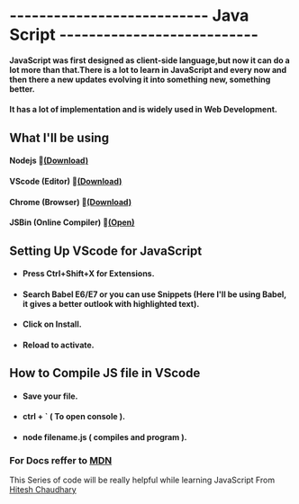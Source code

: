 # --------------------------- Java Script ---------------------------

#### JavaScript was first designed as client-side language,but now it can do a lot more than that.There is a lot to learn in JavaScript and every now and then there a new updates evolving it into something new, something better.

#### It has a lot of implementation and is widely used in Web Development.

## What I'll be using

#### Nodejs :link:[(Download)](https://nodejs.org/en/download/)

#### VScode (Editor) :link:[(Download)](https://code.visualstudio.com/download)

#### Chrome (Browser) :link:[(Download)](https://www.google.com/chrome/)

#### JSBin (Online Compiler) :link:[(Open)](https://jsbin.com/mezeluqeci/edit?js,console,output)

## Setting Up VScode for JavaScript

- #### Press Ctrl+Shift+X for Extensions.

- #### Search Babel E6/E7 or you can use Snippets (Here I'll be using Babel, it gives a better outlook with highlighted text). 

- #### Click on Install.

- #### Reload to activate.

## How to Compile JS file in VScode
- #### Save your file.
- #### ctrl + ` ( To open console ).
- #### node filename.js ( compiles and program ).


### For Docs reffer to [MDN](https://developer.mozilla.org/en-US/docs/Web/JavaScript/Guide)

This Series of code will be really helpful while learning JavaScript From [Hitesh Chaudhary](https://courses.learncodeonline.in/)
